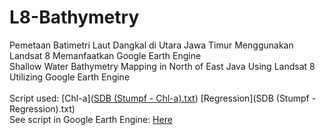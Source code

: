 # L8-Bathymetry
Pemetaan Batimetri Laut Dangkal di Utara Jawa Timur Menggunakan Landsat 8 Memanfaatkan Google Earth Engine
<br />
Shallow Water Bathymetry Mapping in North of East Java Using Landsat 8 Utilizing Google Earth Engine
<br />
<br />
Script used:
[Chl-a]([SDB (Stumpf - Chl-a).txt](https://github.com/Questtttt/L8-Bathymetry/blob/d3d44205f2141a088eab512c41fc7af60314eee8/SDB%20(Stumpf%20-%20Chl-a).txt))
[Regression](SDB (Stumpf - Regression).txt)
<br />
See script in Google Earth Engine:
[Here](https://code.earthengine.google.com/1419d0404a6310f0572197ff87b3665d)
